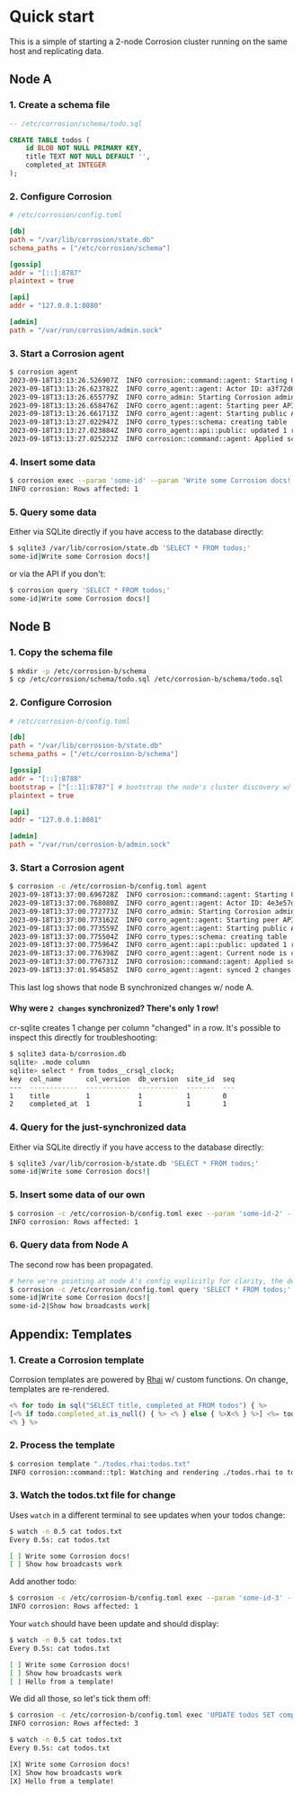 # Quick start

This is a simple of starting a 2-node Corrosion cluster running on the same host and replicating data.

## Node A

### 1. Create a schema file

```sql
-- /etc/corrosion/schema/todo.sql

CREATE TABLE todos (
    id BLOB NOT NULL PRIMARY KEY,
    title TEXT NOT NULL DEFAULT '',
    completed_at INTEGER
);
```

### 2. Configure Corrosion

```toml
# /etc/corrosion/config.toml

[db]
path = "/var/lib/corrosion/state.db"
schema_paths = ["/etc/corrosion/schema"]

[gossip]
addr = "[::]:8787"
plaintext = true

[api]
addr = "127.0.0.1:8080"

[admin]
path = "/var/run/corrosion/admin.sock"
```

### 3. Start a Corrosion agent

```bash
$ corrosion agent
2023-09-18T13:13:26.526907Z  INFO corrosion::command::agent: Starting Corrosion Agent v0.0.1
2023-09-18T13:13:26.623782Z  INFO corro_agent::agent: Actor ID: a3f72d6d38a24d0daee8258e10071f13
2023-09-18T13:13:26.655779Z  INFO corro_admin: Starting Corrosion admin socket at /var/run/corrosion/admin.sock
2023-09-18T13:13:26.658476Z  INFO corro_agent::agent: Starting peer API on udp/[::]:8787 (QUIC)
2023-09-18T13:13:26.661713Z  INFO corro_agent::agent: Starting public API server on tcp/127.0.0.1:8080
2023-09-18T13:13:27.022947Z  INFO corro_types::schema: creating table 'todos'
2023-09-18T13:13:27.023884Z  INFO corro_agent::api::public: updated 1 rows in __corro_schema for table todos
2023-09-18T13:13:27.025223Z  INFO corrosion::command::agent: Applied schema in 0.35491575s
```

### 4. Insert some data

```bash
$ corrosion exec --param 'some-id' --param 'Write some Corrosion docs!' 'INSERT INTO todos (id, title) VALUES (?, ?)'
INFO corrosion: Rows affected: 1
```

### 5. Query some data

Either via SQLite directly if you have access to the database directly:

```bash
$ sqlite3 /var/lib/corrosion/state.db 'SELECT * FROM todos;'
some-id|Write some Corrosion docs!|
```

or via the API if you don't:

```bash
$ corrosion query 'SELECT * FROM todos;'
some-id|Write some Corrosion docs!|
```

## Node B

### 1. Copy the schema file

```bash
$ mkdir -p /etc/corrosion-b/schema
$ cp /etc/corrosion/schema/todo.sql /etc/corrosion-b/schema/todo.sql
```

### 2. Configure Corrosion

```toml
# /etc/corrosion-b/config.toml

[db]
path = "/var/lib/corrosion-b/state.db"
schema_paths = ["/etc/corrosion-b/schema"]

[gossip]
addr = "[::]:8788"
bootstrap = ["[::1]:8787"] # bootstrap the node's cluster discovery w/ node A
plaintext = true

[api]
addr = "127.0.0.1:8081"

[admin]
path = "/var/run/corrosion-b/admin.sock"
```

### 3. Start a Corrosion agent

```bash
$ corrosion -c /etc/corrosion-b/config.toml agent
2023-09-18T13:37:00.696728Z  INFO corrosion::command::agent: Starting Corrosion Agent v0.0.1
2023-09-18T13:37:00.768080Z  INFO corro_agent::agent: Actor ID: 4e3e57d1faee47449c1f238559284bc2
2023-09-18T13:37:00.772773Z  INFO corro_admin: Starting Corrosion admin socket at /var/run/corrosion-b/admin.sock
2023-09-18T13:37:00.773162Z  INFO corro_agent::agent: Starting peer API on udp/[::]:8788 (QUIC)
2023-09-18T13:37:00.773559Z  INFO corro_agent::agent: Starting public API server on tcp/127.0.0.1:8081
2023-09-18T13:37:00.775504Z  INFO corro_types::schema: creating table 'todos'
2023-09-18T13:37:00.775964Z  INFO corro_agent::api::public: updated 1 rows in __corro_schema for table todos
2023-09-18T13:37:00.776398Z  INFO corro_agent::agent: Current node is considered ACTIVE
2023-09-18T13:37:00.776731Z  INFO corrosion::command::agent: Applied schema in 0.001515042s
2023-09-18T13:37:01.954585Z  INFO corro_agent::agent: synced 2 changes w/ b4fcbb65501f44f0802aba631508be9d in 0.012817167s @ 156.04072257153237 changes/s
```

This last log shows that node B synchronized changes w/ node A.

#### Why were `2 changes` synchronized? There's only 1 row!

cr-sqlite creates 1 change per column "changed" in a row. It's possible to inspect this directly for troubleshooting:

```bash
$ sqlite3 data-b/corrosion.db
sqlite> .mode column
sqlite> select * from todos__crsql_clock;
key  col_name      col_version  db_version  site_id  seq
---  ------------  -----------  ----------  -------  ---
1    title         1            1           1        0
2    completed_at  1            1           1        1
```

### 4. Query for the just-synchronized data

Either via SQLite directly if you have access to the database directly:

```bash
$ sqlite3 /var/lib/corrosion-b/state.db 'SELECT * FROM todos;'
some-id|Write some Corrosion docs!|
```

### 5. Insert some data of our own

```bash
$ corrosion -c /etc/corrosion-b/config.toml exec --param 'some-id-2' --param 'Show how broadcasts work' 'INSERT INTO todos (id, title) VALUES (?, ?)'
INFO corrosion: Rows affected: 1
```

### 6. Query data from Node A

The second row has been propagated.

```bash
# here we're pointing at node A's config explicitly for clarity, the default is /etc/corrosion/config.toml
$ corrosion -c /etc/corrosion/config.toml query 'SELECT * FROM todos;'
some-id|Write some Corrosion docs!|
some-id-2|Show how broadcasts work|
```

## Appendix: Templates

### 1. Create a Corrosion template

Corrosion templates are powered by [Rhai](https://rhai.rs) w/ custom functions. On change, templates are re-rendered.

```js
<% for todo in sql("SELECT title, completed_at FROM todos") { %>
[<% if todo.completed_at.is_null() { %> <% } else { %>X<% } %>] <%= todo.title %>
<% } %>
```

### 2. Process the template

```bash
$ corrosion template "./todos.rhai:todos.txt"
INFO corrosion::command::tpl: Watching and rendering ./todos.rhai to todos.txt
```

### 3. Watch the todos.txt file for change

Uses `watch` in a different terminal to see updates when your todos change:

```bash
$ watch -n 0.5 cat todos.txt
Every 0.5s: cat todos.txt

[ ] Write some Corrosion docs!
[ ] Show how broadcasts work
```

Add another todo:

```bash
$ corrosion -c /etc/corrosion-b/config.toml exec --param 'some-id-3' --param 'Hello from a template!' 'INSERT INTO todos (id, title) VALUES (?, ?)'
INFO corrosion: Rows affected: 1
```

Your `watch` should have been update and should display:

```bash
$ watch -n 0.5 cat todos.txt
Every 0.5s: cat todos.txt

[ ] Write some Corrosion docs!
[ ] Show how broadcasts work
[ ] Hello from a template!
```

We did all those, so let's tick them off:

```bash
$ corrosion -c /etc/corrosion-b/config.toml exec 'UPDATE todos SET completed_at = 1234567890'
INFO corrosion: Rows affected: 3
```

```bash
$ watch -n 0.5 cat todos.txt
Every 0.5s: cat todos.txt

[X] Write some Corrosion docs!
[X] Show how broadcasts work
[X] Hello from a template!
```